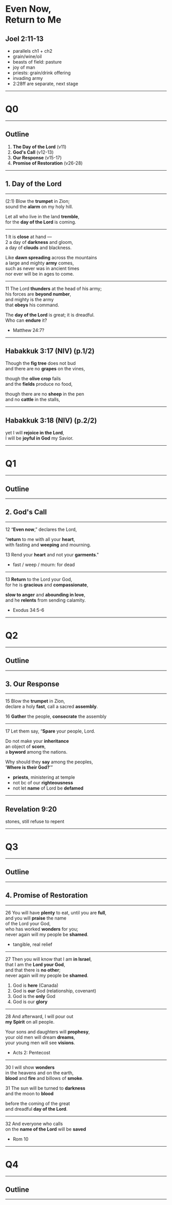 <!-- .slide: data-background-image="static/bg/unsplash-Jztmx9yqjBw-stars.jpg" -->
# Even Now, <br/> Return to Me
## Joel 2:11-13

>>>
+ parallels ch1 + ch2
+ grain/wine/oil
+ beasts of field: pasture
+ joy of man
+ priests: grain/drink offering
+ invading army
+ 2:28ff are separate, next stage

---
<!-- .slide: class="Q" data-background="white" -->
# Q0

---
<!-- .slide: data-background-image="static/bg/unsplash-Jztmx9yqjBw-stars.jpg" -->
## Outline
1. **The Day of the Lord** <span class="ref">(v11)</span>
2. **God's Call** <span class="ref">(v12-13)</span>
3. **Our Response** <span class="ref">(v15-17)</span>
4. **Promise of Restoration** <span class="ref">(v26-28)</span>

---
## 1. Day of the Lord

---
<span class="ref">(2:1)</span>
Blow the **trumpet** in Zion; <br/>
sound the **alarm** on my holy hill.

Let all who live in the land **tremble**, <br/>
for the **day of the Lord** is coming.

---
<span class="ref">1</span>
It is **close** at hand — <br/>
<span class="ref">2</span>
a day of **darkness** and gloom, <br/>
a day of **clouds** and blackness.

Like **dawn spreading** across the mountains <br/>
a large and mighty **army** comes, <br/>
such as never was in ancient times <br/>
nor ever will be in ages to come.

---
<span class="ref">11</span>
The Lord **thunders** at the head of his army; <br/>
his forces are **beyond number**, <br/>
and mighty is the army <br/>
that **obeys** his command.

The **day of the Lord** is great; it is dreadful. <br/>
Who can **endure** it?

>>>
+ Matthew 24:7?

---
## Habakkuk 3:17 <span class="ref">(NIV) (p.1/2)</span>
Though the **fig tree** does not bud <br/>
and there are no **grapes** on the vines,

though the **olive crop** fails <br/>
and the **fields** produce no food,

though there are no **sheep** in the pen <br/>
and no **cattle** in the stalls,

---
## Habakkuk 3:18 <span class="ref">(NIV) (p.2/2)</span>
yet I will **rejoice in the Lord**, <br/>
I will be **joyful in God** my Savior.

---
<!-- .slide: class="Q" data-background="white" -->
# Q1

---
<!-- .slide: data-background-image="static/bg/unsplash-Jztmx9yqjBw-stars.jpg" -->
## Outline

---
## 2. God's Call

---
<span class="ref">12</span>
“**Even now**,” declares the Lord,

“**return** to me with all your **heart**, <br/>
with fasting and **weeping** and mourning.

<span class="ref">13</span>
Rend your **heart** and not your **garments**."

>>>
+ fast / weep / mourn: for dead

---
<span class="ref">13</span>
**Return** to the Lord your God, <br/>
for he is **gracious** and **compassionate**,

**slow to anger** and **abounding in love**, <br/>
and he **relents** from sending calamity.

>>>
+ Exodus 34:5-6

---
<!-- .slide: class="Q" data-background="white" -->
# Q2

---
<!-- .slide: data-background-image="static/bg/unsplash-Jztmx9yqjBw-stars.jpg" -->
## Outline

---
## 3. Our Response

---
<span class="ref">15</span>
Blow the **trumpet** in Zion, <br/>
declare a holy **fast**, call a sacred **assembly**.

<span class="ref">16</span>
**Gather** the people, **consecrate** the assembly

---
<span class="ref">17</span>
Let them say, “**Spare** your people, Lord.

Do not make your **inheritance** <br/>
an object of **scorn**, <br/>
a **byword** among the nations.

Why should they **say** among the peoples, <br/>
‘**Where is their God?**’”

>>>
+ **priests**, ministering at temple
+ not bc of our **righteousness**
+ not let **name** of Lord be **defamed**

---
## Revelation 9:20

>>>
stones, still refuse to repent

---
<!-- .slide: class="Q" data-background="white" -->
# Q3

---
<!-- .slide: data-background-image="static/bg/unsplash-Jztmx9yqjBw-stars.jpg" -->
## Outline

---
## 4. Promise of Restoration

---
<span class="ref">26</span>
You will have **plenty** to eat, until you are **full**, <br/>
and you will **praise** the name <br/>
of the Lord your God, <br/>
who has worked **wonders** for you; <br/>
never again will my people be **shamed**.

>>>
+ tangible, real relief

---
<span class="ref">27</span>
Then you will know that I am **in Israel**, <br/>
that I am the **Lord your God**, <br/>
and that there is **no other**; <br/>
never again will my people be **shamed**.

>>>
1. God is **here** (Canada)
2. God is **our** God (relationship, covenant)
3. God is the **only** God
4. God is our **glory**

---
<span class="ref">28</span>
And afterward, I will pour out <br/>
**my Spirit** on all people.

Your sons and daughters will **prophesy**, <br/>
your old men will dream **dreams**, <br/>
your young men will see **visions**.

>>>
+ Acts 2: Pentecost

---
<span class="ref">30</span>
I will show **wonders** <br/>
in the heavens and on the earth, <br/>
**blood** and **fire** and billows of **smoke**.

<span class="ref">31</span>
The sun will be turned to **darkness** <br/>
and the moon to **blood**

before the coming of the great <br/>
and dreadful **day of the Lord**.

---
<span class="ref">32</span>
And everyone who calls <br/>
on the **name of the Lord** will be **saved**

>>>
+ Rom 10

---
<!-- .slide: class="Q" data-background="white" -->
# Q4

---
<!-- .slide: data-background-image="static/bg/unsplash-Jztmx9yqjBw-stars.jpg" -->
## Outline

---
<!-- .slide: data-background-image="static/bg/unsplash-Jztmx9yqjBw-stars.jpg" class="empty" -->

